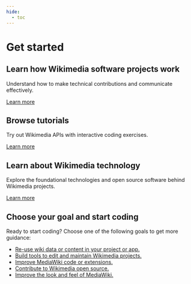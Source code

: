 ```yaml
---
hide:
  - toc
---
```

# Get started

## Learn how Wikimedia software projects work

Understand how to make technical contributions and communicate effectively.

[Learn more](new-dev.md)

## Browse tutorials

Try out Wikimedia APIs with interactive coding exercises.

[Learn more](tutorials.md)

## Learn about Wikimedia technology

Explore the foundational technologies and open source software behind Wikimedia projects.

[Learn more](wikimedia-tech.md)

## Choose your goal and start coding

Ready to start coding? Choose one of the following goals to get more guidance:

* [Re-use wiki data or content in your project or app.](../use-content/)
* [Build tools to edit and maintain Wikimedia projects.](../build-tools/index.md)
* [Improve MediaWiki code or extensions.](../contribute/mediawiki.md)
* [Contribute to Wikimedia open source.](../contribute/index.md)
* [Improve the look and feel of MediaWiki.](../contribute/mediawiki.md)
